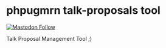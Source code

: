 # phpugmrn talk-proposals tool

[![Mastodon Follow](https://img.shields.io/mastodon/follow/108462886006380689?domain=https://phpc.social)](https://phpc.social/@phpugmrn)

Talk Proposal Management Tool ;)
